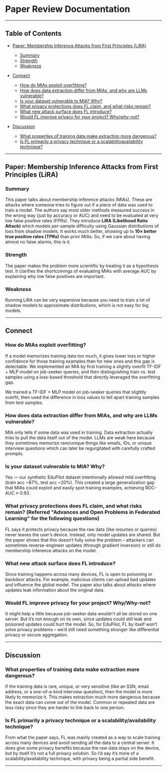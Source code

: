 # Paper Review Documentation

---

## Table of Contents

* [Paper: Membership Inference Attacks from First Principles (LiRA)](#paper-membership-inference-attacks-from-first-principles-lira)

  * [Summary](#summary)
  * [Strength](#strength)
  * [Weakness](#weakness)
* [Connect](#connect)

  * [How do MIAs exploit overfitting?](#how-do-mias-exploit-overfitting)
  * [How does data extraction differ from MIAs, and why are LLMs vulnerable?](#how-does-data-extraction-differ-from-mias-and-why-are-llms-vulnerable)
  * [Is your dataset vulnerable to MIA? Why?](#is-your-dataset-vulnerable-to-mia-why)
  * [What privacy protections does FL claim, and what risks remain?](#what-privacy-protections-does-fl-claim-and-what-risks-remain)
  * [What new attack surface does FL introduce?](#what-new-attack-surface-does-fl-introduce)
  * [Would FL improve privacy for your project? Why/why-not?](#would-fl-improve-privacy-for-your-project-whywhynot)
* [Discussion](#discussion)

  * [What properties of training data make extraction more dangerous?](#what-properties-of-training-data-make-extraction-more-dangerous)
  * [Is FL primarily a privacy technique or a scalabilityavailability technique?](#is-fl-primarily-a-privacy-technique-or-a-scalabilityavailability-technique)

---

## Paper: Membership Inference Attacks from First Principles (LiRA)

### Summary

This paper talks about membership inference attacks (MIAs). These are attacks where someone tries to figure out if a piece of data was used to train a model. The authors say most older methods measured success in the wrong way (just by accuracy or AUC) and need to be evaluated at very low false positive rates (FPRs). They introduce **LiRA (Likelihood Ratio Attack)** which models per-sample difficulty using Gaussian distributions of loss from shadow models. It works much better, showing up to **10× better true positive rates (TPRs)** than prior MIAs. So, if we care about having almost no false alarms, this is it.

### Strength

The paper makes the problem more scientific by treating it as a hypothesis test. It clarifies the shortcomings of evaluating MIAs with average AUC by explaining why low false positives are important.

### Weakness

Running LiRA can be very expensive because you need to train a lot of shadow models to approximate distributions, which is not easy for big models.

---

## Connect

### How do MIAs exploit overfitting?

If a model memorizes training data too much, it gives lower loss or higher confidence for those training examples than for new ones and this gap is detectable. We implemented an MIA by first training a slightly overfit TF-IDF + MLP model on job-seeker queries, and then distinguishing train vs. test samples using a loss-based threshold that directly leveraged the overfitting gap.

We trained a TF-IDF + MLP model on job-seeker queries that slightly overfit, then used the difference in loss values to tell apart training samples from test samples.

### How does data extraction differ from MIAs, and why are LLMs vulnerable?

MIA only tells if some data was used in training. Data extraction actually tries to pull the data itself out of the model. LLMs are weak here because they sometimes memorize rare/unique things like emails, IDs, or unique interview questions which can later be regurgitated with carefully crafted prompts.

### Is your dataset vulnerable to MIA? Why?

Yes — our synthetic EduPilot dataset intentionally allowed mild overfitting (train acc \~87%, test acc \~20%). This created a large generalization gap that MIAs could exploit and easily spot training examples, achieving ROC-AUC ≈ 0.93.

### What privacy protections does FL claim, and what risks remain? (Referred "Advances and Open Problems in Federated Learning" for the following questions)

FL says it protects privacy because the raw data (like resumes or queries) never leaves the user’s device. Instead, only model updates are shared. But the paper shows that this doesn’t fully solve the problem – attackers can sometimes reverse-engineer updates (through gradient inversion) or still do membership inference attacks on the model.

### What new attack surface does FL introduce?

Since training happens across many devices, FL is open to poisoning or backdoor attacks. For example, malicious clients can upload bad updates and influence the global model. The paper also talks about attacks where updates leak information about the original data.

### Would FL improve privacy for your project? Why/Why-not?

It might help a little because job-seeker data wouldn’t all be stored on one server. But it’s not enough on its own, since updates could still leak and poisoned updates could hurt the model. So, for EduPilot, FL by itself won’t solve privacy problems – we’d still need something stronger like differential privacy or secure aggregation.

---

## Discussion

### What properties of training data make extraction more dangerous?

If the training data is rare, unique, or very sensitive (like an SSN, email address, or a one-of-a-kind interview question), then the model is more likely to memorize it. This makes extraction much more dangerous because the exact data can come out of the model. Common or repeated data are less risky since they are harder to link back to one person.

### Is FL primarily a privacy technique or a scalability/availability technique?

From what the paper says, FL was mainly created as a way to scale training across many devices and avoid sending all the data to a central server. It does give some privacy benefits because the raw data stays on the device, but by itself it’s not a full privacy solution. So I’d say it’s more of a scalability/availability technique, with privacy being a partial side benefit.

---

